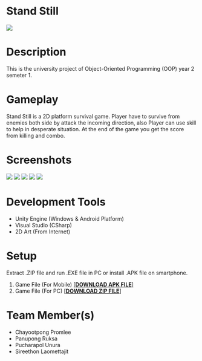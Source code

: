# Stand Still
![](https://i.imgur.com/QBbw72r.png)
# Description
This is the university project of Object-Oriented Programming (OOP) year 2 semeter 1.

# Gameplay
Stand Still is a 2D platform survival game. Player have to survive from enemies both side by attack the incoming direction, also Player can use skill to help in desperate situation. At the end of the game you get the score from killing and combo.

# Screenshots
![](https://i.imgur.com/KyGCm9F.png)
![](https://i.imgur.com/5IlogXV.png)
![](https://i.imgur.com/yxsCc3Q.png)
![](https://i.imgur.com/hWvw1MD.png)
![](https://i.imgur.com/0WicxTJ.png)

# Development Tools
- Unity Engine (Windows & Android Platform)
- Visual Studio (CSharp)
- 2D Art (From Internet)

# Setup
Extract .ZIP file and run .EXE file in PC or install .APK file on smartphone.

1. Game File (For Mobile) <a href="https://1drv.ms/u/s!Ai9z8mPSceQOoS5cEf0ubhPS_PRg?e=YEd3Ws">[**DOWNLOAD APK FILE**]</a> 
2. Game File (For PC) <a href="https://1drv.ms/u/s!Ai9z8mPSceQOoS3-f3cfVMwEqr2n?e=9Uhzbo">[**DOWNLOAD ZIP FILE**]</a>

# Team Member(s)
- Chayootpong Promlee
- Panupong Ruksa
- Pucharapol Unura
- Sireethon Laomettajit

